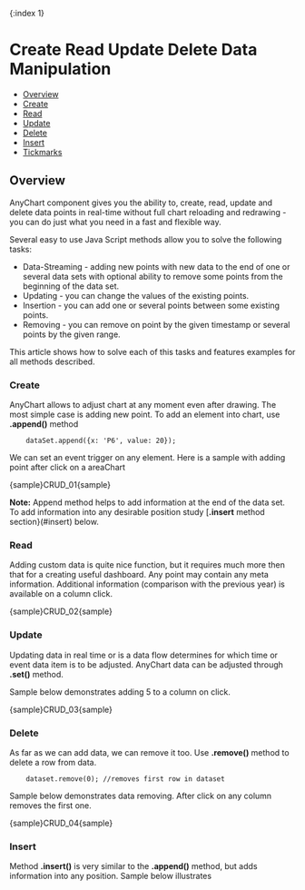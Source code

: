 {:index 1}
# Create Read Update Delete Data Manipulation

* [Overview](#overview)
* [Create](#create)
* [Read](#read)
* [Update](#update)
* [Delete](#delete)
* [Insert](#insert)
* [Tickmarks](#tickmarks)

## Overview

AnyChart component gives you the ability to, create, read, update and delete data points in real-time without full 
chart reloading and redrawing - you can do just what you need in a fast and flexible way.
  
  
Several easy to use Java Script methods allow you to solve the following tasks:
  
  
 * Data-Streaming - adding new points with new data to the end of one or several data sets with optional ability to 
 remove some points from the beginning of the data set. 
 * Updating - you can change the values of the existing points.
 * Insertion - you can add one or several points between some existing points.
 * Removing - you can remove on point by the given timestamp or several points by the given range.
  
  
This article shows how to solve each of this tasks and features examples for all methods described.

### Create

AnyChart allows to adjust chart at any moment even after drawing. The most simple case is adding new point. To add
 an element into chart, use **.append()** method

```
    dataSet.append({x: 'P6', value: 20});
```

We can set an event trigger on any element. Here is a sample with adding point after click on a areaChart

{sample}CRUD\_01{sample}

**Note:**
Append method helps to add information at the end of the data set. To add information into any desirable position study
 [**.insert** method section}(#insert) below.

### Read

Adding custom data is quite nice function, but it requires much more then that for a creating useful dashboard. Any 
point may contain any meta information. Additional information (comparison with the previous year) is available on a 
column click.

{sample}CRUD\_02{sample}

### Update

Updating data in real time or is a data flow determines for which time or event data item is to be adjusted. AnyChart
 data can be adjusted through **.set()** method. 
  
  
Sample below demonstrates adding 5 to a column on click.

{sample}CRUD\_03{sample}

### Delete

As far as we can add data, we can remove it too. Use **.remove()** method to delete a row from data.

```
    dataset.remove(0); //removes first row in dataset
```

Sample below demonstrates data removing. After click on any column removes the first one. 

{sample}CRUD\_04{sample}

### Insert

Method **.insert()** is very similar to the **.append()** method, but adds information into any position. Sample 
below illustrates 